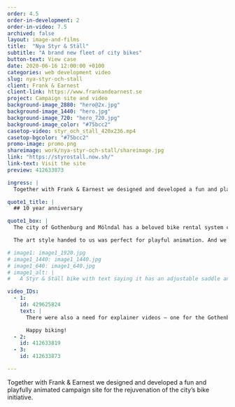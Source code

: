 ```yaml
---
order: 4.5
order-in-development: 2
order-in-video: 7.5
archived: false
layout: image-and-films
title:  "Nya Styr & Ställ"
subtitle: "A brand new fleet of city bikes"
button-text: View case
date: 2020-06-16 12:00:00 +0100
categories: web development video
slug: nya-styr-och-stall
client: Frank & Earnest
client-link: https://www.frankandearnest.se
project: Campaign site and video
background-image_2880: "hero@2x.jpg"
background-image_1440: "hero.jpg"
background-image_720: "hero_720.jpg"
background-image_color: "#75bcc2"
casetop-video: styr_och_stall_420x236.mp4
casetop-bgcolor: "#75bcc2"
promo-image: promo.png
shareimage: work/nya-styr-och-stall/shareimage.jpg
link: "https://styrostall.now.sh/"
link-text: Visit the site
preview: 412633873

ingress: |
  Together with Frank & Earnest we designed and developed a fun and playfully animated campaign site for the rejuvenation of the city’s bike initiative.

quote1_title: |
  ## 10 year anniversary

quote1_box: |
  The city of Gothenburg and Mölndal has a beloved bike rental system called Styr & Ställ, that’s been around for exactly a decade. On its 10 year anniversary it was time for an update and Fully were tasked to create a campaign site to show off the new bikes.

  The art style handed to us was perfect for playful animation. And we focused a lot on making the animations run smoothly and cleanly in the browser. Swoosh, swoosh!

# image1: image1_1920.jpg
# image1_1440: image1_1440.jpg
# image1_640: image1_640.jpg
# image1_alt: |
#   A Styr & Ställ bike with text saying it has an adjustable saddle and 7 gears (instead of earlier 3)

video_IDs:
  - 1:
    id: 429625824
    text: |
      There were also a need for explainer videos – one for the Gothenburgers and one dedicated for the tourists, eager for some local exploration. We did concept and scripting, assets and animation.

      Happy biking!
  - 2:
    id: 412633819
  - 3:
    id: 412633873

---
```

Together with Frank & Earnest we designed and developed a fun and playfully animated campaign site for the rejuvenation of the city’s bike initiative.
